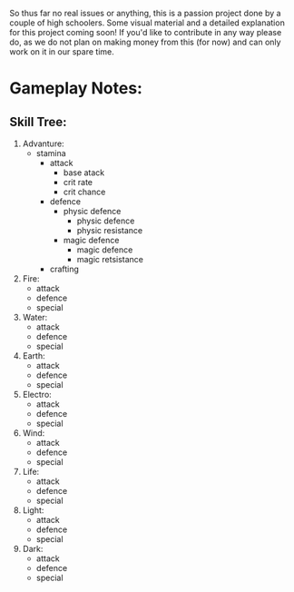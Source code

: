 So thus far no real issues or anything, this is a passion project done by a couple of high schoolers. Some visual material and a detailed explanation for this project coming soon! If you'd like to contribute in any way please do, as we do not plan on making money from this (for now) and can only work on it in our spare time.

# Gameplay Notes:

## Skill Tree:
1.  Advanture:
    - stamina
      - attack
        - base atack
        - crit rate
        - crit chance
      - defence
        - physic defence
          - physic defence
          - physic resistance
        - magic defence
          - magic defence
          - magic retsistance
      - crafting
2.  Fire:
    - attack
    - defence
    - special
3.  Water:
    - attack
    - defence
    - special
4.  Earth:
    - attack
    - defence
    - special
5.  Electro:
    - attack
    - defence
    - special
6.  Wind:
    - attack
    - defence
    - special
7.  Life:
    - attack
    - defence
    - special
8.  Light:
    - attack
    - defence
    - special
9.  Dark:
    - attack
    - defence
    - special